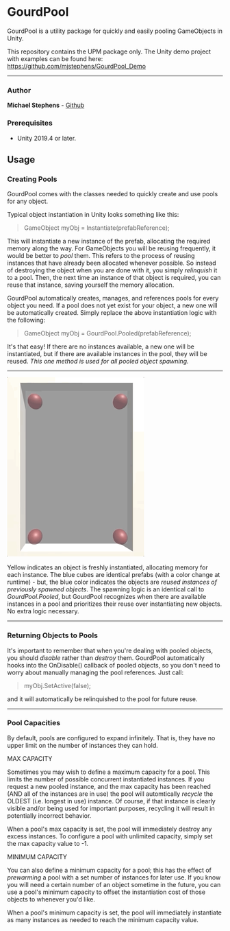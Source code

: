 # GourdPool

GourdPool is a utility package for quickly and easily pooling GameObjects in Unity.

This repository contains the UPM package only. The Unity demo project with examples can be found here: https://github.com/mjstephens/GourdPool_Demo   

---

### Author

**Michael Stephens** - [Github](https://github.com/mjstephens)

### Prerequisites

* Unity 2019.4 or later.

## Usage

### Creating Pools


GourdPool comes with the classes needed to quickly create and use pools for any object. 

Typical object instantiation in Unity looks something like this:

>GameObject myObj = Instantiate(prefabReference);
  
This will instantiate a new instance of the prefab, allocating the required memory along the way. For GameObjects you will be reusing frequently, it would be better to _pool_ them. This refers to the process of reusing instances that have already been allocated whenever possible. So instead of destroying the object when you are done with it, you simply _relinquish_ it to a pool. Then, the next time an instance of that object is required, you can reuse that instance, saving yourself the memory allocation.

GourdPool automatically creates, manages, and references pools for every object you need. If a pool does not yet exist for your object, a new one will be automatically created. Simply replace the above instantiation logic with the following:

>GameObject myObj = GourdPool.Pooled(prefabReference);

It's that easy! If there are no instances available, a new one will be instantiated, but if there are available instances in the pool, they will be reused. *This one method is used for all pooled object spawning.*

----
![](Demo/gourdPoolDemoGif.gif) 

Yellow indicates an object is freshly instantiated, allocating memory for each instance. The blue cubes are identical prefabs (with a color change at runtime) - but, the blue color indicates the objects are _reused instances of previously spawned objects_. The spawning logic is an identical call to _GourdPool.Pooled_, but GourdPool recognizes when there are available instances in a pool and prioritizes their reuse over instantiating new objects. No extra logic necessary.

----

### Returning Objects to Pools

It's important to remember that when you're dealing with pooled objects, you should _disable_ rather than _destroy_ them. GourdPool automatically hooks into the OnDisable() callback of pooled objects, so you don't need to worry about manually managing the pool references. Just call:

>myObj.SetActive(false);

and it will automatically be relinquished to the pool for future reuse.

----

### Pool Capacities

By default, pools are configured to expand infinitely. That is, they have no upper limit on the number of instances they can hold.

MAX CAPACITY

Sometimes you may wish to define a maximum capacity for a pool. This limits the number of possible concurrent instantiated instances. If you request a new pooled instance, and the max capacity has been reached (AND all of the instances are in use) the pool will automtically _recycle_ the OLDEST (i.e. longest in use) instance. Of course, if that instance is clearly visible and/or being used for important purposes, recycling it will result in potentially incorrect behavior.

When a pool's max capacity is set, the pool will immediately destroy any excess instances. To configure a pool with unlimited capacity, simply set the max capacity value to -1.

MINIMUM CAPACITY

You can also define a minimum capacity for a pool; this has the effect of _prewarming_ a pool with a set number of instances for later use. If you know you will need a certain number of an object sometime in the future, you can use a pool's minimum capacity to offset the instantiation cost of those objects to whenever you'd like.

When a pool's minimum capacity is set, the pool will immediately instantiate as many instances as needed to reach the minimum capacity value.
